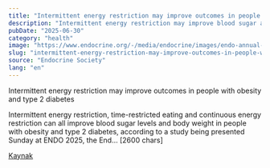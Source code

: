```yaml
---
title: "Intermittent energy restriction may improve outcomes in people with obesity and type 2 diabetes"
description: "Intermittent energy restriction may improve blood sugar and weight in obesity and diabetes."
pubDate: "2025-06-30"
category: "health"
image: "https://www.endocrine.org/-/media/endocrine/images/endo-annual-meetings/endo-2025/web_promo_1020x536_endo_2025_general.jpg"
slug: "intermittent-energy-restriction-may-improve-outcomes-in-people-with-obesity-and-"
source: "Endocrine Society"
lang: "en"
---
```


Intermittent energy restriction may improve outcomes in people with obesity and type 2 diabetes

Intermittent energy restriction, time-restricted eating and continuous energy restriction can all improve blood sugar levels and body weight in people with obesity and type 2 diabetes, according to a study being presented Sunday at ENDO 2025, the End... [2600 chars]

[Kaynak](https://www.endocrine.org/news-and-advocacy/news-room/endo-annual-meeting/endo-2025-press-releases/zhang-press-release)
